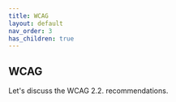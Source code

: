 ```yaml
---
title: WCAG 
layout: default
nav_order: 3
has_children: true 
---
```


## WCAG

Let's discuss the WCAG 2.2. recommendations.


